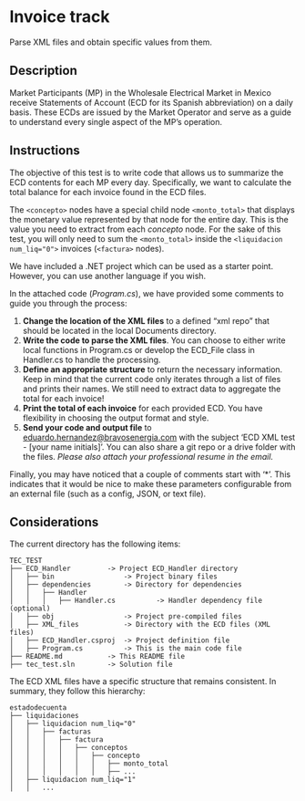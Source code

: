 # Invoice track

Parse XML files and obtain specific values from them.

## Description

Market Participants (MP) in the Wholesale Electrical Market in Mexico receive Statements of Account (ECD for its Spanish abbreviation) on a daily basis. These ECDs are issued by the Market Operator and serve as a guide to understand every single aspect of the MP’s operation.

## Instructions

The objective of this test is to write code that allows us to summarize the ECD contents for each MP every day. Specifically, we want to calculate the total balance for each invoice found in the ECD files.

The `<concepto>` nodes have a special child node `<monto_total>` that displays the monetary value represented by that node for the entire day. This is the value you need to extract from each _concepto_ node. For the sake of this test, you will only need to sum the `<monto_total>` inside the `<liquidacion num_liq="0">` invoices (`<factura>` nodes).

We have included a .NET project which can be used as a starter point. However, you can use another language if you wish.

In the attached code (_Program.cs_), we have provided some comments to guide you through the process:

1. **Change the location of the XML files** to a defined “xml repo” that should be located in the local Documents directory.
2. **Write the code to parse the XML files**. You can choose to either write local functions in Program.cs or develop the ECD_File class in Handler.cs to handle the processing.
3. **Define an appropriate structure** to return the necessary information. Keep in mind that the current code only iterates through a list of files and prints their names. We still need to extract data to aggregate the total for each invoice!
4. **Print the total of each invoice** for each provided ECD. You have flexibility in choosing the output format and style.
5. **Send your code and output file** to eduardo.hernandez@bravosenergia.com with the subject ‘ECD XML test - [your name initials]’. You can also share a git repo or a drive folder with the files. _Please also attach your professional resume in the email._

Finally, you may have noticed that a couple of comments start with ‘\*’. This indicates that it would be nice to make these parameters configurable from an external file (such as a config, JSON, or text file).

## Considerations

The current directory has the following items:

    TEC_TEST
    ├── ECD_Handler         -> Project ECD_Handler directory
    │   ├── bin                 -> Project binary files
    │   ├── dependencies        -> Directory for dependencies
    │   │   ├── Handler
    │   │   │   ├── Handler.cs          -> Handler dependency file (optional)
    │   ├── obj                 -> Project pre-compiled files
    │   ├── XML_files           -> Directory with the ECD files (XML files)
    │   ├── ECD_Handler.csproj  -> Project definition file
    │   ├── Program.cs          -> This is the main code file
    ├── README.md           -> This README file
    ├── tec_test.sln        -> Solution file

The ECD XML files have a specific structure that remains consistent. In summary, they follow this hierarchy:

    estadodecuenta
    ├── liquidaciones
    │   ├── liquidacion num_liq="0"
    │   │   ├── facturas
    │   │   │   ├── factura
    │   │   │   │   ├── conceptos
    │   │   │   │   │   ├── concepto
    │   │   │   │   │   │   ├── monto_total
    │   │   │   │   │   │   ├── ...
    │   ├── liquidacion num_liq="1"
    │   │   ...
